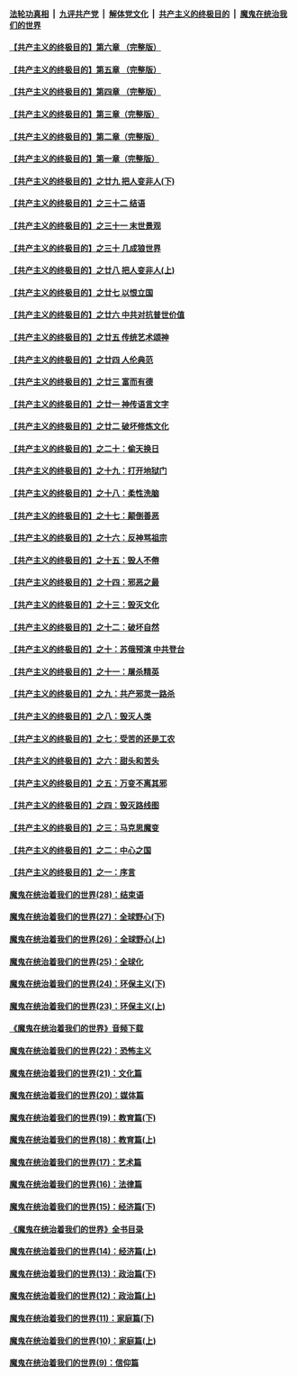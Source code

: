 ####  [法轮功真相](../../../../basic/blob/master/README.md?t=06010601) &nbsp;|&nbsp; [九评共产党](../../../../9ping.md/blob/master/README.md?t=06010601) &nbsp;|&nbsp; [解体党文化](../../../../jtdwh.md/blob/master/README.md?t=06010601)  &nbsp;|&nbsp; [共产主义的终极目的](../../../../gczydzjmd.md/blob/master/README.md?t=06010601) &nbsp;|&nbsp; [魔鬼在统治我们的世界](../../../../mgztzwmdsj.md/blob/master/README.md?t=06010601) 

#### [【共产主义的终极目的】第六章 （完整版）](../pages/nsc422/n11428913.md?t=06010601) 

#### [【共产主义的终极目的】第五章 （完整版）](../pages/nsc422/n11428912.md?t=06010601) 

#### [【共产主义的终极目的】第四章 （完整版）](../pages/nsc422/n11428907.md?t=06010601) 

#### [【共产主义的终极目的】第三章（完整版）](../pages/nsc422/n11428848.md?t=06010601) 

#### [【共产主义的终极目的】第二章（完整版）](../pages/nsc422/n11428831.md?t=06010601) 

#### [【共产主义的终极目的】第一章（完整版）](../pages/nsc422/n11417651.md?t=06010601) 

#### [【共产主义的终极目的】之廿九 把人变非人(下)](../pages/nsc422/n11344140.md?t=06010601) 

#### [【共产主义的终极目的】之三十二 结语](../pages/nsc422/n11360535.md?t=06010601) 

#### [【共产主义的终极目的】之三十一 末世景观](../pages/nsc422/n11351129.md?t=06010601) 

#### [【共产主义的终极目的】之三十 几成狼世界](../pages/nsc422/n11348280.md?t=06010601) 

#### [【共产主义的终极目的】之廿八 把人变非人(上)](../pages/nsc422/n11340492.md?t=06010601) 

#### [【共产主义的终极目的】之廿七 以恨立国](../pages/nsc422/n11336944.md?t=06010601) 

#### [【共产主义的终极目的】之廿六 中共对抗普世价值](../pages/nsc422/n11324785.md?t=06010601) 

#### [【共产主义的终极目的】之廿五 传统艺术颂神](../pages/nsc422/n11296396.md?t=06010601) 

#### [【共产主义的终极目的】之廿四 人伦典范](../pages/nsc422/n11296397.md?t=06010601) 

#### [【共产主义的终极目的】之廿三 富而有德](../pages/nsc422/n11283598.md?t=06010601) 

#### [【共产主义的终极目的】之廿一 神传语言文字](../pages/nsc422/n11263265.md?t=06010601) 

#### [【共产主义的终极目的】之廿二 破坏修炼文化](../pages/nsc422/n11245728.md?t=06010601) 

#### [【共产主义的终极目的】之二十：偷天换日](../pages/nsc422/n11238846.md?t=06010601) 

#### [【共产主义的终极目的】之十九：打开地狱门](../pages/nsc422/n11206376.md?t=06010601) 

#### [【共产主义的终极目的】之十八：柔性洗脑](../pages/nsc422/n11199994.md?t=06010601) 

#### [【共产主义的终极目的】之十七：颠倒善恶](../pages/nsc422/n11179782.md?t=06010601) 

#### [【共产主义的终极目的】之十六：反神骂祖宗](../pages/nsc422/n11166798.md?t=06010601) 

#### [【共产主义的终极目的】之十五：毁人不倦](../pages/nsc422/n11166792.md?t=06010601) 

#### [【共产主义的终极目的】之十四：邪恶之最](../pages/nsc422/n11150249.md?t=06010601) 

#### [【共产主义的终极目的】之十三：毁灭文化](../pages/nsc422/n11135227.md?t=06010601) 

#### [【共产主义的终极目的】之十二：破坏自然](../pages/nsc422/n11135214.md?t=06010601) 

#### [【共产主义的终极目的】之十：苏俄预演 中共登台](../pages/nsc422/n11118424.md?t=06010601) 

#### [【共产主义的终极目的】之十一：屠杀精英](../pages/nsc422/n11118442.md?t=06010601) 

#### [【共产主义的终极目的】之九：共产邪灵一路杀](../pages/nsc422/n11114139.md?t=06010601) 

#### [【共产主义的终极目的】之八：毁灭人类](../pages/nsc422/n11108503.md?t=06010601) 

#### [【共产主义的终极目的】之七：受苦的还是工农](../pages/nsc422/n11101809.md?t=06010601) 

#### [【共产主义的终极目的】之六：甜头和苦头](../pages/nsc422/n11096971.md?t=06010601) 

#### [【共产主义的终极目的】之五：万变不离其邪](../pages/nsc422/n11091285.md?t=06010601) 

#### [【共产主义的终极目的】之四：毁灭路线图](../pages/nsc422/n11086284.md?t=06010601) 

#### [【共产主义的终极目的】之三：马克思魔变](../pages/nsc422/n11061941.md?t=06010601) 

#### [【共产主义的终极目的】之二：中心之国](../pages/nsc422/n11047728.md?t=06010601) 

#### [【共产主义的终极目的】之一：序言](../pages/nsc422/n11086077.md?t=06010601) 

#### [魔鬼在统治着我们的世界(28)：结束语](../pages/nsc422/n10936246.md?t=06010601) 

#### [魔鬼在统治着我们的世界(27)：全球野心(下)](../pages/nsc422/n10928319.md?t=06010601) 

#### [魔鬼在统治着我们的世界(26)：全球野心(上)](../pages/nsc422/n10900318.md?t=06010601) 

#### [魔鬼在统治着我们的世界(25)：全球化](../pages/nsc422/n10788205.md?t=06010601) 

#### [魔鬼在统治着我们的世界(24)：环保主义(下)](../pages/nsc422/n10695307.md?t=06010601) 

#### [魔鬼在统治着我们的世界(23)：环保主义(上)](../pages/nsc422/n10688613.md?t=06010601) 

#### [《魔鬼在统治着我们的世界》音频下载](../pages/nsc422/n10635553.md?t=06010601) 

#### [魔鬼在统治着我们的世界(22)：恐怖主义](../pages/nsc422/n10614727.md?t=06010601) 

#### [魔鬼在统治着我们的世界(21)：文化篇](../pages/nsc422/n10597706.md?t=06010601) 

#### [魔鬼在统治着我们的世界(20)：媒体篇](../pages/nsc422/n10586579.md?t=06010601) 

#### [魔鬼在统治着我们的世界(19)：教育篇(下)](../pages/nsc422/n10564808.md?t=06010601) 

#### [魔鬼在统治着我们的世界(18)：教育篇(上)](../pages/nsc422/n10526970.md?t=06010601) 

#### [魔鬼在统治着我们的世界(17)：艺术篇](../pages/nsc422/n10499093.md?t=06010601) 

#### [魔鬼在统治着我们的世界(16)：法律篇](../pages/nsc422/n10485969.md?t=06010601) 

#### [魔鬼在统治着我们的世界(15)：经济篇(下)](../pages/nsc422/n10469975.md?t=06010601) 

#### [《魔鬼在统治着我们的世界》全书目录](../pages/nsc422/n10464261.md?t=06010601) 

#### [魔鬼在统治着我们的世界(14)：经济篇(上)](../pages/nsc422/n10457370.md?t=06010601) 

#### [魔鬼在统治着我们的世界(13)：政治篇(下)](../pages/nsc422/n10448270.md?t=06010601) 

#### [魔鬼在统治着我们的世界(12)：政治篇(上)](../pages/nsc422/n10444576.md?t=06010601) 

#### [魔鬼在统治着我们的世界(11)：家庭篇(下)](../pages/nsc422/n10440961.md?t=06010601) 

#### [魔鬼在统治着我们的世界(10)：家庭篇(上)](../pages/nsc422/n10435448.md?t=06010601) 

#### [魔鬼在统治着我们的世界(9)：信仰篇](../pages/nsc422/n10432159.md?t=06010601) 

